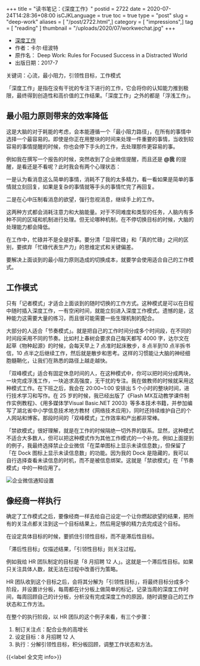 +++
title = "读书笔记：《深度工作》"
postid = 2722
date = 2020-07-24T14:28:36+08:00
isCJKLanguage = true
toc = true
type = "post"
slug = "deep-work"
aliases = [ "/post/2722.html",]
category = [ "impressions",]
tag = [ "reading" ]
thumbnail = "/uploads/2020/07/workwechat.jpg"
+++

- [深度工作](https://book.douban.com/subject/27056409/)
- 作者：卡尔·纽波特
- 原作名： Deep Work: Rules for Focused Success in a Distracted World
- 出版日期：2017-7

<!--more-->

关键词：心流，最小阻力，引领性目标，工作模式

「深度工作」是指在没有干扰的专注下进行的工作，它会将你的认知能力推到极限，最终得到创造性和高价值的工作结果。「深度工作」之外的都是「浮浅工作」。

## 最小阻力原则带来的效率降低

这是大脑的对于耗能的考虑，会本能遵循一个「最小阻力路径」，在所有的事情中选择一个最容易的。即使是你正在用整块的时间来处理一件重要的事情，当收到较容易的事情提醒的时候，你也会停下手头的工作，去处理那件更容易的事。

例如我在撰写一个报告的时候，突然收到了企业微信提醒，而且还是 **@我** 的提醒，是看还是不看呢？此时我会有两个心理状态：

一是认为看消息这么简单的事情，消耗不了我的太多精力，看一看如果是简单的事情就立刻回复，如果是复杂的事情就等手头的事情忙完了再回复。

二是在心中压制看消息的欲望，强行忽视消息，继续手上的工作。

这两种方式都会消耗注意力和大脑能量。对于不同难度和类型的任务，人脑内有多种不同的区域和机制进行处理。但无论哪种机制，在不停切换目标的时候，大脑的处理能力都会降低。

在工作中，忙碌并不是全是好事。要分清「显得忙碌」和「真的忙碌」之间的区别，要摈弃「忙碌代表生产力」的思维定式和关键偏差。

要解决上面谈到的最小阻力原则造成的切换成本，就要学会使用适合自己的工作模式。

## 工作模式

只有「记者模式」才适合上面谈到的随时切换的工作方式。这种模式是可以在日程中随时插入深度工作，一有空闲时间，就能立刻进入深度工作模式。遗憾的是，这种能力这需要大量的练习，而且很可能需要一些生理机制的配合。

大部分的人适合「节奏模式」。就是把自己的工作时间分成多个时间段，在不同的时间段采用不同的节奏。比如村上春树会要求自己每天都写 4000 字，达尔文在起草《物种起源》的时候，会每天早上 7 点准时起床散步，8 点半到10 点半拆书信，10 点半之后继续工作，然后就是散步和思考。这样的习惯能让大脑的神经细胞髓鞘化，让我们在熟悉的路径上越走越快。

「双峰模式」适合有固定休息时间的人，在这种模式中，你可以把时间分成两块，一块完成浮浅工作，一块追求高强度，无干扰的专注。我在做教师的时候就采用这种模式工作。在下班之后，我会在 20:00~1:00 安排出 5 个小时的整块时间，进行技术学习和写作。在 25 岁的时候，我已经出版了《Flash MX互动教学课件制作实例教程》、《用多媒体学Visual Basic.NET 2003》等多本技术书籍，并参加编写了湖北省中小学信息技术地方教材《网络技术应用》，同时还持续维护自己的个人网站和博客。那段时间的「双峰模式」工作效率和产出都非常棒。

「禁欲模式」很好理解，就是在工作的时候隔绝一切外界的联系。显然，这种模式不适合大多数人，但可以把这种模式作为其他工作模式的一个补充。例如上面提到的例子，我最终选择禁止企业微信「在菜单图标上显示未读信息数」，但保留了「在 Dock 图标上显示未读信息数」的功能。因为我的 Dock 是隐藏的，我可以自行选择查看未读信息的时机，而不是被信息绑架。这就是「禁欲模式」在「节奏模式」中的一种应用了。

![企业微信通知设置](/uploads/2020/07/workwechat.jpg)

## 像经商一样执行

确定了工作模式之后，要像经商一样去给自己设定一个让你燃起欲望的结果，把所有的关注点都关注到这一个目标结果上，然后用足够的精力去完成这个目标。

在设定具体目标的时候，要抓住引领性目标，而不是滞后性目标。

「滞后性目标」仅描述结果，「引领性目标」则关注过程。

例如我给 HR 团队制定的目标是「8 月招聘 12 人」。这就是一个滞后性目标。如果只关注具体人数，就无法在过程中改善行为策略。

HR 团队收到这个目标之后，会将其分解为「引领性目标」，将最终目标分成多个阶段，并设置计分板，每周都在计分板上做简单的标记，记录当周的深度工作时间，每周回顾自己的计分板，分析没有完成深度工作的原因，随时调整自己的工作状态和工作方法。

在整个的执行阶段，以 HR 团队的这个例子来看，有三个步骤：

1. 制订关注点：配合业务的高增长
2. 设定目标：8 月招聘 12 人
3. 执行：分解引领性目标，积分板回顾，调整工作状态和方法。


{{<label 全文完 info>}}
